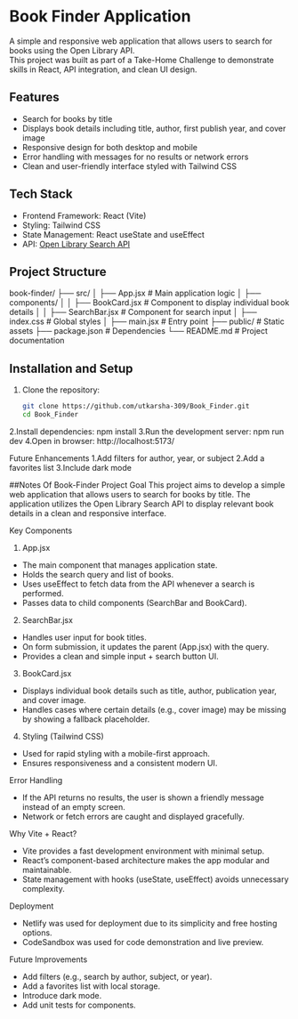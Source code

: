 # Book Finder Application  

A simple and responsive web application that allows users to search for books using the Open Library API.  
This project was built as part of a Take-Home Challenge to demonstrate skills in React, API integration, and clean UI design.  

## Features  
- Search for books by title  
- Displays book details including title, author, first publish year, and cover image  
- Responsive design for both desktop and mobile  
- Error handling with messages for no results or network errors  
- Clean and user-friendly interface styled with Tailwind CSS  

## Tech Stack  
- Frontend Framework: React (Vite)  
- Styling: Tailwind CSS  
- State Management: React useState and useEffect  
- API: [Open Library Search API](https://openlibrary.org/dev/docs/api/search)  

## Project Structure  
book-finder/
├── src/
│ ├── App.jsx # Main application logic
│ ├── components/
│ │ ├── BookCard.jsx # Component to display individual book details
│ │ ├── SearchBar.jsx # Component for search input
│ ├── index.css # Global styles
│ ├── main.jsx # Entry point
├── public/ # Static assets
├── package.json # Dependencies
└── README.md # Project documentation


## Installation and Setup  

1. Clone the repository:  
   ```bash
   git clone https://github.com/utkarsha-309/Book_Finder.git
   cd Book_Finder
2.Install dependencies:
  npm install
3.Run the development server:
  npm run dev
4.Open in browser:
  http://localhost:5173/
  
  Future Enhancements
1.Add filters for author, year, or subject
2.Add a favorites list
3.Include dark mode


##Notes Of Book-Finder
Project Goal
This project aims to develop a simple web application that allows users to search for books by title. The application utilizes the Open Library Search API to display relevant book details in a clean and responsive interface.

Key Components

1. App.jsx
- The main component that manages application state.
- Holds the search query and list of books.
- Uses useEffect to fetch data from the API whenever a search is performed.
- Passes data to child components (SearchBar and BookCard).

2. SearchBar.jsx
- Handles user input for book titles.
- On form submission, it updates the parent (App.jsx) with the query.
- Provides a clean and simple input + search button UI.

3. BookCard.jsx
- Displays individual book details such as title, author, publication year, and cover image.
- Handles cases where certain details (e.g., cover image) may be missing by showing a fallback placeholder.

4. Styling (Tailwind CSS)
- Used for rapid styling with a mobile-first approach.
- Ensures responsiveness and a consistent modern UI.

Error Handling
- If the API returns no results, the user is shown a friendly message instead of an empty screen.
- Network or fetch errors are caught and displayed gracefully.

Why Vite + React?
- Vite provides a fast development environment with minimal setup.
- React’s component-based architecture makes the app modular and maintainable.
- State management with hooks (useState, useEffect) avoids unnecessary complexity.

Deployment
- Netlify was used for deployment due to its simplicity and free hosting options.
- CodeSandbox was used for code demonstration and live preview.

Future Improvements
- Add filters (e.g., search by author, subject, or year).
- Add a favorites list with local storage.
- Introduce dark mode.
- Add unit tests for components.

